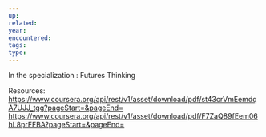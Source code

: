 ```yaml
---
up: 
related: 
year: 
encountered: 
tags: 
type:
---
```

In the specialization : Futures Thinking

Resources:
https://www.coursera.org/api/rest/v1/asset/download/pdf/st43crVmEemdqA7UJJ_tgg?pageStart=&pageEnd=
https://www.coursera.org/api/rest/v1/asset/download/pdf/F7ZaQ89fEem06hL8prFFBA?pageStart=&pageEnd=
